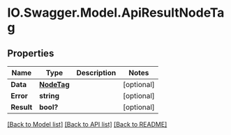 # IO.Swagger.Model.ApiResultNodeTag
## Properties

Name | Type | Description | Notes
------------ | ------------- | ------------- | -------------
**Data** | [**NodeTag**](NodeTag.md) |  | [optional] 
**Error** | **string** |  | [optional] 
**Result** | **bool?** |  | [optional] 

[[Back to Model list]](../README.md#documentation-for-models) [[Back to API list]](../README.md#documentation-for-api-endpoints) [[Back to README]](../README.md)

